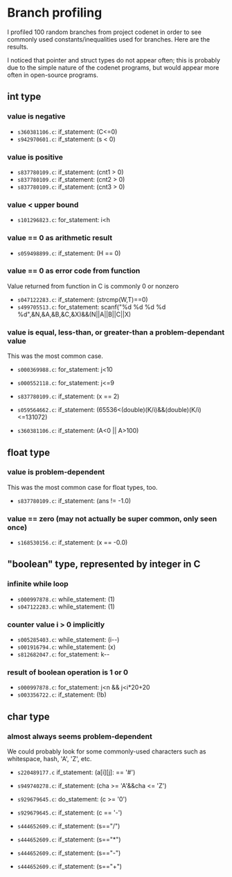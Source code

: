 # Branch profiling

I profiled 100 random branches from project codenet in order to see commonly used constants/inequalities used for branches. Here are the results.

I noticed that pointer and struct types do not appear often; this is probably due to the simple nature of the codenet programs, but would appear more often in open-source programs.

## int type

### value is negative

* `s360381106.c`: if_statement: (C<=0)
* `s942970601.c`: if_statement: (s < 0)

### value is positive

* `s837780109.c`: if_statement: (cnt1 > 0)
* `s837780109.c`: if_statement: (cnt2 > 0)
* `s837780109.c`: if_statement: (cnt3 > 0)

### value < upper bound

* `s101296823.c`: for_statement: i<h

### value == 0 as arithmetic result

* `s059498899.c`: if_statement: (H == 0)

### value == 0 as error code from function

Value returned from function in C is commonly 0 or nonzero
* `s047122283.c`: if_statement: (strcmp(W,T)==0)
* `s499705513.c`: for_statement: scanf("%d %d %d %d %d",&N,&A,&B,&C,&X)&&(N||A||B||C||X)

### value is equal, less-than, or greater-than a problem-dependant value

This was the most common case.

* `s000369988.c`: for_statement: j<10
* `s000552118.c`: for_statement: j<=9
* `s837780109.c`: if_statement: (x == 2)

* `s059564662.c`: if_statement: (65536<(double)(K/i)&&(double)(K/i)<=131072)

* `s360381106.c`: if_statement: (A<0 || A>100)

## float type

### value is problem-dependent

This was the most common case for float types, too.

* `s837780109.c`: if_statement: (ans != -1.0)

### value == zero (may not actually be super common, only seen once)
* `s168530156.c`: if_statement: (x == -0.0)

## "boolean" type, represented by integer in C

### infinite while loop

* `s000997878.c`: while_statement: (1)
* `s047122283.c`: while_statement: (1)

### counter value i > 0 implicitly

* `s005285403.c`: while_statement: (i--)
* `s001916794.c`: while_statement: (x)
* `s812682047.c`: for_statement: k--

### result of boolean operation is 1 or 0

* `s000997878.c`: for_statement: j<n && j<i*20+20
* `s003356722.c`: if_statement: (!b)

## char type

### almost always seems problem-dependent

We could probably look for some commonly-used characters such as whitespace, hash, 'A', 'Z', etc.
* `s220489177.c` if_statement: (a[i][j]: == '#')
* `s949740278.c`: if_statement: (cha >= 'A'&&cha <= 'Z')
* `s929679645.c`: do_statement: (c >= '0')
* `s929679645.c`: if_statement: (c == '-')

* `s444652609.c`: if_statement: (s=="/")
* `s444652609.c`: if_statement: (s=="*")
* `s444652609.c`: if_statement: (s=="-")
* `s444652609.c`: if_statement: (s=="+")
